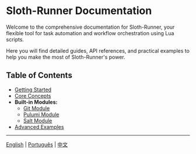 # Sloth-Runner Documentation

Welcome to the comprehensive documentation for Sloth-Runner, your flexible tool for task automation and workflow orchestration using Lua scripts.

Here you will find detailed guides, API references, and practical examples to help you make the most of Sloth-Runner's power.

## Table of Contents

*   [Getting Started](./getting-started.md)
*   [Core Concepts](./core-concepts.md)
*   **Built-in Modules:**
    *   [Git Module](./modules/git.md)
    *   [Pulumi Module](./modules/pulumi.md)
    *   [Salt Module](./modules/salt.md)
*   [Advanced Examples](./advanced-examples.md)

---
[English](./index.md) | [Português](../pt/index.md) | [中文](../zh/index.md)